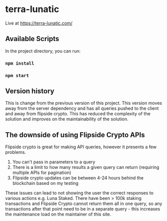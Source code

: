 # terra-lunatic

Live at https://terra-lunatic.com/

## Available Scripts

In the project directory, you can run:

### `npm install`
### `npm start`

## Version history

This is change from the previous version of this project. This version moves away from the server dependency and has all queries pushed to the client and away from flipside crypto. This has reduced the complexity of the solution and improves on the maintainability of the solution.

## The downside of using Flipside Crypto APIs

Flipside crypto is great for making API queries, however it presents a few problems.

1. You can't pass in parameters to a query
2. There is a limit to how many results a given query can return (requiring multiple APIs for pagination)
3. Flipside crypto updates can be between 4-24 hours behind the blockchain based on my testing

These issues can lead to not showing the user the correct responses to various actions e.g. Luna Staked. There have been > 100k staking transactions and Flipside Crypto cannot return them all in one query, so any transactions after that point need to be in a separate query - this increases the maintenance load on the maintainer of this site.
